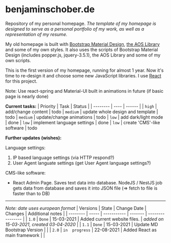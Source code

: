 # benjaminschober.de
Repository of my personal homepage. *The template of my homepage is designed to serve as a personal portfolio of my work, as well as a representation of my resume.*

My old homepage is built with [Bootstrap Material Design](https://fezvrasta.github.io/bootstrap-material-design/), [the AOS Library](https://github.com/michalsnik/aos) and some of my own styles. It also uses the scripts of Bootstrap Material Design (includes popper.js, jquery-3.5.1), the AOS Library and some of my own scripts.


This is the first version of my homepage, running for almost 1 year. Now it's time to re-design it and choose some new JavaScript libraries. I use [React](https://reactjs.org/) for this project.

Note: Use react-spring and Material-UI built in animations in future (if basic page is nearly done)

**Current tasks:**
| Priority | Task | Status |
| -------- | ---- | ------ |
| `high`   | add/change content | todo
| `medium` | update whole design and template | todo
| `medium` | update/change animations | todo
| `low`    | add dark/light mode | done
| `low`    | implement language settings | done
| `low`    | create 'CMS'-like software | todo


**Further updates (wishes):**

Language settings:
1. IP based language settings (via HTTP respond?)
2. User Agent languate settings (get User Agent language settings?)

CMS-like software:
* React Admin Page. Saves text data into database. NodeJS / NestJS job gets data from database and saves it into JSON file (=> fetch to file is faster than to DB)

___

*Note: date uses european format*
| Versions | State | Change Date | Changes | Additional notes |
| -------- | ----- | ----------- | ------- | ---------------- |
| `1.0`    | `Done` | 15-03-2021 | Added current website files. | *added on 15-03-2021, created 03-04-2020* |
| `1.1`    | `Done` | 15-03-2021 | Update MD Bootstrap Version | |
| `2.0`    | `in  progress` | 22-08-2021 | Added React as main framework | |
